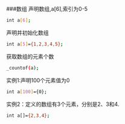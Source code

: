 ###数组
声明数组,a[6],索引为0-5
```bash
int a[6];
```
声明并初始化数组
```bash
int a[5]={1,2,3,4,5};
```
获取数组的元素个数
```bash
_countof(a);
```
实例1:声明100个元素值为0
```bash
int a[100]={0};
```
实例2：定义的数组有3个元素，分别是2、3和4.
```bash
int a[]={2,3,4};
```
